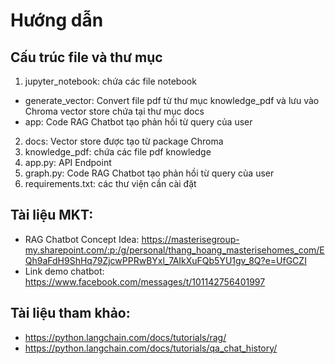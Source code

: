 
# Hướng dẫn

## Cấu trúc file và thư mục

1. jupyter_notebook: chứa các file notebook
- generate_vector: Convert file pdf từ thư mục knowledge_pdf và lưu vào Chroma vector store chứa tại thư mục docs
- app: Code RAG Chatbot tạo phản hồi từ query của user
2. docs: Vector store được tạo từ package Chroma
3. knowledge_pdf: chứa các file pdf knowledge
4. app.py: API Endpoint
5. graph.py: Code RAG Chatbot tạo phản hồi từ query của user
6. requirements.txt: các thư viện cần cài đặt

## Tài liệu MKT:

- RAG Chatbot Concept Idea: https://masterisegroup-my.sharepoint.com/:p:/g/personal/thang_hoang_masterisehomes_com/EQh9aFdH9ShHq79ZjcwPPRwBYxl_7AIkXuFQb5YU1gv_8Q?e=UfGCZI
- Link demo chatbot: https://www.facebook.com/messages/t/101142756401997

## Tài liệu tham khảo:

- https://python.langchain.com/docs/tutorials/rag/
- https://python.langchain.com/docs/tutorials/qa_chat_history/